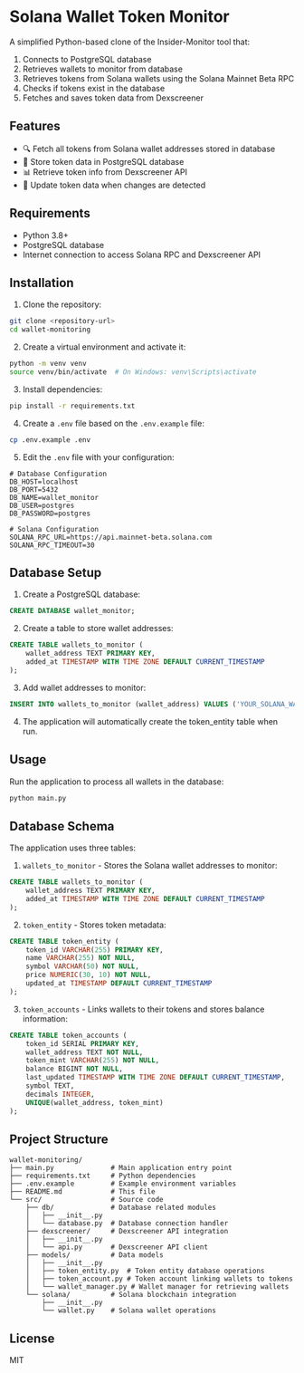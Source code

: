 # Solana Wallet Token Monitor

A simplified Python-based clone of the Insider-Monitor tool that:

1. Connects to PostgreSQL database
2. Retrieves wallets to monitor from database
3. Retrieves tokens from Solana wallets using the Solana Mainnet Beta RPC
4. Checks if tokens exist in the database
5. Fetches and saves token data from Dexscreener

## Features

- 🔍 Fetch all tokens from Solana wallet addresses stored in database
- 💾 Store token data in PostgreSQL database
- 📊 Retrieve token info from Dexscreener API
- 🔄 Update token data when changes are detected

## Requirements

- Python 3.8+
- PostgreSQL database
- Internet connection to access Solana RPC and Dexscreener API

## Installation

1. Clone the repository:
```bash
git clone <repository-url>
cd wallet-monitoring
```

2. Create a virtual environment and activate it:
```bash
python -m venv venv
source venv/bin/activate  # On Windows: venv\Scripts\activate
```

3. Install dependencies:
```bash
pip install -r requirements.txt
```

4. Create a `.env` file based on the `.env.example` file:
```bash
cp .env.example .env
```

5. Edit the `.env` file with your configuration:
```
# Database Configuration
DB_HOST=localhost
DB_PORT=5432
DB_NAME=wallet_monitor
DB_USER=postgres
DB_PASSWORD=postgres

# Solana Configuration
SOLANA_RPC_URL=https://api.mainnet-beta.solana.com
SOLANA_RPC_TIMEOUT=30
```

## Database Setup

1. Create a PostgreSQL database:
```sql
CREATE DATABASE wallet_monitor;
```

2. Create a table to store wallet addresses:
```sql
CREATE TABLE wallets_to_monitor (
    wallet_address TEXT PRIMARY KEY,
    added_at TIMESTAMP WITH TIME ZONE DEFAULT CURRENT_TIMESTAMP
);
```

3. Add wallet addresses to monitor:
```sql
INSERT INTO wallets_to_monitor (wallet_address) VALUES ('YOUR_SOLANA_WALLET_ADDRESS');
```

4. The application will automatically create the token_entity table when run.

## Usage

Run the application to process all wallets in the database:
```bash
python main.py
```

## Database Schema

The application uses three tables:

1. `wallets_to_monitor` - Stores the Solana wallet addresses to monitor:
```sql
CREATE TABLE wallets_to_monitor (
    wallet_address TEXT PRIMARY KEY,
    added_at TIMESTAMP WITH TIME ZONE DEFAULT CURRENT_TIMESTAMP
);
```

2. `token_entity` - Stores token metadata:
```sql
CREATE TABLE token_entity (
    token_id VARCHAR(255) PRIMARY KEY,
    name VARCHAR(255) NOT NULL,
    symbol VARCHAR(50) NOT NULL,
    price NUMERIC(30, 10) NOT NULL,
    updated_at TIMESTAMP DEFAULT CURRENT_TIMESTAMP
);
```

3. `token_accounts` - Links wallets to their tokens and stores balance information:
```sql
CREATE TABLE token_accounts (
    token_id SERIAL PRIMARY KEY,
    wallet_address TEXT NOT NULL,
    token_mint VARCHAR(255) NOT NULL,
    balance BIGINT NOT NULL,
    last_updated TIMESTAMP WITH TIME ZONE DEFAULT CURRENT_TIMESTAMP,
    symbol TEXT,
    decimals INTEGER,
    UNIQUE(wallet_address, token_mint)
);
```

## Project Structure

```
wallet-monitoring/
├── main.py              # Main application entry point
├── requirements.txt     # Python dependencies
├── .env.example         # Example environment variables
├── README.md            # This file
└── src/                 # Source code
    ├── db/              # Database related modules
    │   ├── __init__.py
    │   └── database.py  # Database connection handler
    ├── dexscreener/     # Dexscreener API integration
    │   ├── __init__.py
    │   └── api.py       # Dexscreener API client
    ├── models/          # Data models
    │   ├── __init__.py
    │   ├── token_entity.py  # Token entity database operations
    │   ├── token_account.py # Token account linking wallets to tokens
    │   └── wallet_manager.py # Wallet manager for retrieving wallets
    └── solana/          # Solana blockchain integration
        ├── __init__.py
        └── wallet.py    # Solana wallet operations
```

## License

MIT 